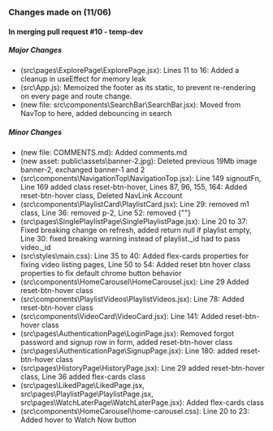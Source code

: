 ### Changes made on (11/06)

#### In merging pull request #10 - temp-dev

##### Major Changes
- (src\pages\ExplorePage\ExplorePage.jsx): Lines 11 to 16: Added a cleanup in useEffect for memory leak
- (src\App.js): Memoized the footer as its static, to prevent re-rendering on every page and route change.
- (new file: src\components\SearchBar\SearchBar.jsx): Moved from NavTop to here, added debouncing in search

##### Minor Changes
- (new file: COMMENTS.md): Added comments.md
- (new asset: public\assets\banner-2.jpg): Deleted previous 19Mb image banner-2, exchanged banner-1 and 2
- (src\components\NavigationTop\NavigationTop.jsx): Line 149 signoutFn, Line 169 added class reset-btn-hover, Lines 87, 96, 155, 164: Added reset-btn-hover class, Deleted NavLink Account
- (src\components\PlaylistCard\PlaylistCard.jsx): Line 29: removed m1 class, Line 36: removed p-2, Line 52: removed {""}
- (src\pages\SinglePlaylistPage\SinglePlaylistPage.jsx): Line 20 to 37: Fixed breaking change on refresh, added return null if playlist empty, Line 30: fixed breaking warning instead of playlist._id had to pass video._id
- (src\styles\main.css): Line 35 to 40: Added flex-cards properties for fixing video listing pages, Line 50 to 54: Added reset btn hover class properties to fix default chrome button behavior
- (src\components\HomeCarousel\HomeCarousel.jsx): Line 29 Added reset-btn-hover class
- (src\components\PlaylistVideos\PlaylistVideos.jsx): Line 78: Added reset-btn-hover class
- (src\components\VideoCard\VideoCard.jsx): Line 141: Added reset-btn-hover class
- (src\pages\AuthenticationPage\LoginPage.jsx): Removed forgot password and signup row in form, added reset-btn-hover class
- (src\pages\AuthenticationPage\SignupPage.jsx): Line 180: added reset-btn-hover class
- (src\pages\HistoryPage\HistoryPage.jsx): Line 29 added reset-btn-hover class, Line 36 added flex-cards class
- (src\pages\LikedPage\LikedPage.jsx, src\pages\PlaylistPage\PlaylistPage.jsx, src\pages\WatchLaterPage\WatchLaterPage.jsx): Added flex-cards class
- (src\components\HomeCarousel\home-carousel.css): Line 20 to 23: Added hover to Watch Now button